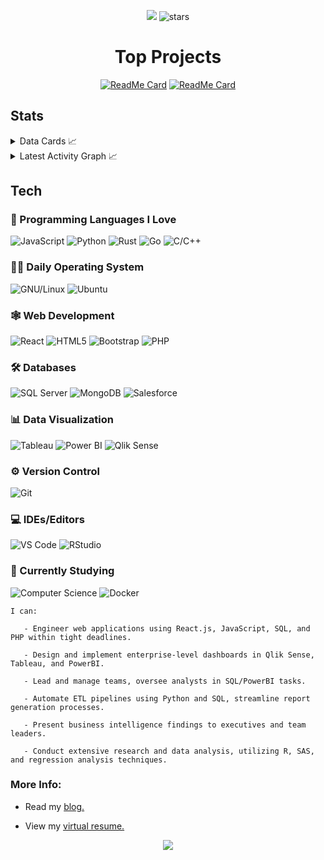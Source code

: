 <div align='center'>

![](https://komarev.com/ghpvc/?username=alteryx-motives&color=lightgrey&style=flat&base=6000&abbreviated=true) <img src="https://img.shields.io/github/stars/sieep-coding?label=Stars" alt="stars">

# Top Projects

[![ReadMe Card](https://github-readme-stats.vercel.app/api/pin/?username=sieep-coding&repo=todo-htmx-alpine-go&theme=gruvbox)](https://github.com/Sieep-Coding/todo-htmx-alpine-go)
[![ReadMe Card](https://github-readme-stats.vercel.app/api/pin/?username=sieep-coding&repo=snow-simulation&theme=gruvbox)](https://github.com/Sieep-Coding/snow-simulation)

</div>

## Stats
<details>
<summary> Data Cards 📈 </summary>

[![Top Langs](https://github-readme-stats.vercel.app/api/top-langs/?username=sieep-coding&layout=compact&theme=gruvbox&hide=html,css,zig,powershell)](https://github.com/anuraghazra/github-readme-stats)

![Nick's GitHub stats](https://github-readme-stats.vercel.app/api?username=sieep-coding&show_icons=true&theme=gruvbox&hide=contribs,prs&rank_icon=github)

[![trophy](https://github-profile-trophy.vercel.app/?username=sieep-coding&theme=gruvbox&title=MultiLanguage,Stars,Commits,Repositories)](https://github.com/ryo-ma/github-profile-trophy)
</details>

<details>
  <summary>Latest Activity Graph 📈</summary>
  <br>
  <h2 align="center">Latest Contribution</h2>
  <a href="https://github.com/Sieep-Coding">
    <img alt="Sieep-Coding's Activity Graph" src="https://github-readme-activity-graph.vercel.app/graph?username=Sieep-Coding&theme=github-compact&hide_border=true">
  </a>
  <br>
</details>
   
## Tech

### 🔭 Programming Languages I Love
  
  ![JavaScript](https://img.shields.io/badge/-JavaScript-black?style=flat-circle&logo=javascript)
  ![Python](https://img.shields.io/badge/-Python-white?style=flat-circle&logo=Python)
  ![Rust](https://img.shields.io/badge/-Rust-red?style=flat-circle&logo=rust)
  ![Go](https://img.shields.io/badge/-Go-white?style=flat-circle&logo=go)
  ![C/C++](https://img.shields.io/badge/-C/C++-darkblue?style=flat-circle&logo=c%2B%2B)

### 🕵🏻 Daily Operating System

![GNU/Linux](https://img.shields.io/badge/Linux-FCC624?style=flat&logo=linux&logoColor=black)
![Ubuntu](https://img.shields.io/badge/Ubuntu-FCC624?style=flat&logo=Ubuntu&logoColor=black)
  
### 🕸️ Web Development

![React](https://img.shields.io/badge/-React-blue?style=flat-circle&logo=react) 
![HTML5](https://img.shields.io/badge/-HTML5-orange?style=flat-circle&logo=html5) 
![Bootstrap](https://img.shields.io/badge/-Tailwind-blue?style=flat-circle&logo=tailwindcss) 
![PHP](https://img.shields.io/badge/-PHP-purple?style=flat-circle&logo=php)
  
### 🛠️ Databases

![SQL Server](https://img.shields.io/badge/-SQL%20Server-blue?style=flat-circle&logo=sql)
![MongoDB](https://img.shields.io/badge/MongoDB-4EA94B?style=flat&logo=mongodb&logoColor=white)
![Salesforce](https://img.shields.io/badge/-Salesforce-white?style=flat-circle&logo=Salesforce)
  
### 📊 Data Visualization

![Tableau](https://img.shields.io/badge/-Tableau-white?style=flat-circle&logo=tableau) 
![Power BI](https://img.shields.io/badge/-Power%20BI-black?style=flat-circle&logo=power-bi) 
![Qlik Sense](https://img.shields.io/badge/-Qlik%20Sense-white?style=flat-circle&logo=qlik&logoColor=green)
  
### ⚙️ Version Control

![Git](https://img.shields.io/badge/-Git-white?style=flat-circle&logo=git)
  
### 💻 IDEs/Editors

![VS Code](https://img.shields.io/badge/-VS%20Code-blue?style=flat-circle&logo=visual-studio-code)
![RStudio](https://img.shields.io/badge/-RStudio-white?style=flat-circle&logo=RStudio)
  
### 🌱 Currently Studying

![Computer Science](https://img.shields.io/badge/-Computer%20Science-red?style=flat-circle&logo=computer-science)
![Docker](https://img.shields.io/badge/-Docker-white?style=flat-circle&logo=docker)

```
I can:

   - Engineer web applications using React.js, JavaScript, SQL, and PHP within tight deadlines.

   - Design and implement enterprise-level dashboards in Qlik Sense, Tableau, and PowerBI.

   - Lead and manage teams, oversee analysts in SQL/PowerBI tasks.

   - Automate ETL pipelines using Python and SQL, streamline report generation processes.

   - Present business intelligence findings to executives and team leaders.

   - Conduct extensive research and data analysis, utilizing R, SAS, and regression analysis techniques.
```

### More Info:

- Read my <a href="https://codewithnick.beehiiv.com">blog.</a>

- View my [virtual resume.](https://sieep-coding.github.io/)

<p align="center">
  <img src="https://capsule-render.vercel.app/api?type=waving&color=gradient&height=60&section=footer&width=100"/>
</p>

